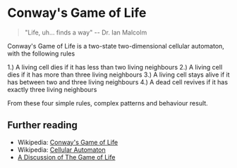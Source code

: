 # Conway's Game of Life

> "Life, uh... finds a way" -- Dr. Ian Malcolm

Conway's Game of Life is a two-state two-dimensional cellular automaton, with the following rules

1.) A living cell dies if it has less than two living neighbours
2.) A living cell dies if it has more than three living neighbours
3.) A living cell stays alive if it has between two and three living neighbours
4.) A dead cell revives if it has exactly three living neighbours

From these four simple rules, complex patterns and behaviour result.

## Further reading

* Wikipedia: [Conway's Game of Life](https://en.wikipedia.org/wiki/Conway's_Game_of_Life)
* Wikipedia: [Cellular Automaton](https://en.wikipedia.org/wiki/Cellular_automaton)
* [A Discussion of The Game of Life](http://web.stanford.edu/~cdebs/GameOfLife/)
